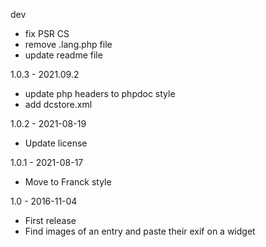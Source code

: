dev
- fix PSR CS
- remove .lang.php file
- update readme file

1.0.3 - 2021.09.2
- update php headers to phpdoc style
- add dcstore.xml

1.0.2 - 2021-08-19
- Update license 

1.0.1 - 2021-08-17
- Move to Franck style

1.0 - 2016-11-04
- First release
- Find images of an entry and paste their exif on a widget